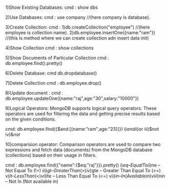1)Show Existing Databases:
cmd : show dbs

2)Use Databases:
cmd : use company //(here company is database).

3)Create Collection:
cmd : 1)db.createCollection("employee") //(here employee is collection name).
	  2)db.employee.insertOne({name:"ram"}) //(this is method where we can create collection adn insert data init)
	  
4)Show Collection
cmd : show collections

5)Show Documents of Particular Collection
cmd : db.employee.find().pretty()

6)Delete Database:
cmd  db.dropdatabase()

7)Delete Collection
cmd : db.employee.drop()

8)Update document :
cmd : db.employee.updateOne({name:"raj",age:"30",salary:"10000"})

9)Logical Operators:
MongoDB supports logical query operators. 
These operators are used for filtering the data and getting precise results based on the given conditions.

cmd: db.employee.find({$and:[{name:"ram",age:"23}]})
i)$and
ii)$or
iii)$not
iv)&nor

10)comparision operator:
Comparison operators are used to compare two expressions and fetch data 
(documents) from the MongoDB database (collections) based on their usage in filters.

cmd : db.employee.find({"name":{$eq:"raj"}}).pretty()
i)$eq – Equal To
ii)$ne – Not Equal To (!=)
iii)$gt – Greater Than (>)
iv)$gte – Greater Than Equal To (>=)
v)$lt – Less Than (<)
vi)$lte – Less Than Equal To (<=)
vii)$in – In (Available in)
viii)$nin – Not In (Not available in)